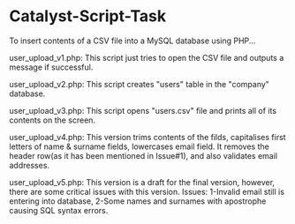 # Catalyst-Script-Task
To insert contents of a CSV file into a MySQL database using PHP...

user_upload_v1.php: This script just tries to open the CSV file and outputs a message if successful.

user_upload_v2.php: This script creates "users" table in the "company" database.

user_upload_v3.php: This script opens "users.csv" file and prints all of its contents on the screen.

user_upload_v4.php: This version trims contents of the filds, capitalises first letters of name & surname fields, lowercases email field. It removes the header row(as it has been mentioned in Issue#1), and also validates email addresses.

user_upload_v5.php: This version is a draft for the final version, however, there are some critical issues with this version.
Issues: 
1-Invalid email still is entering into database,
2-Some names and surnames with apostrophe causing SQL syntax errors.
